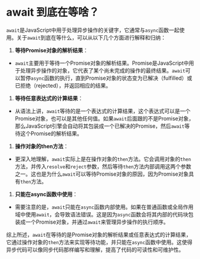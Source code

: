 # await 到底在等啥？

`await`是JavaScript中用于处理异步操作的关键字，它通常与`async`函数一起使用。关于`await`到底在等什么，可以从以下几个方面进行解释和归纳：

1. **等待Promise对象的解析结果**：

- `await`主要用于等待一个Promise对象的解析结果。Promise是JavaScript中用于处理异步操作的对象，它代表了某个尚未完成的操作的最终结果。`await`可以暂停`async`函数的执行，直到Promise对象的状态变为已解决（fulfilled）或已拒绝（rejected），并返回相应的结果。

1. **等待任意表达式的计算结果**：

- 从语法上讲，`await`等待的是一个表达式的计算结果，这个表达式可以是一个Promise对象，也可以是其他任何值。如果`await`后面跟的不是Promise对象，那么JavaScript引擎会自动将其包装成一个已解决的Promise，然后`await`等待这个Promise的解析结果。

1. **操作对象的then方法**：

- 更深入地理解，`await`实际上是在操作对象的`then`方法。它会调用对象的`then`方法，并传入`resolve`和`reject`参数，然后等待`then`方法内部调用这两个参数之一。这也是为什么`await`可以等待Promise对象的原因，因为Promise对象具有`then`方法。

1. **只能在async函数中使用**：

- 需要注意的是，`await`只能在`async`函数内部使用。如果在普通函数或全局作用域中使用`await`，会导致语法错误。这是因为`async`函数会将其内部的代码块包装成一个Promise对象，并通过`await`来管理异步操作的执行顺序。

综上所述，`await`在等待的是Promise对象的解析结果或任意表达式的计算结果，它通过操作对象的`then`方法来实现等待功能，并只能在`async`函数中使用。这使得异步代码可以像同步代码那样编写和理解，提高了代码的可读性和可维护性。